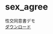 # sex_agree
性交同意書デモ  
[ダウンロード](https://github.com/hiratatomotaka/sex_agree/archive/refs/heads/main.zip)
